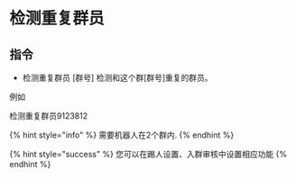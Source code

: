 # 检测重复群员

## 指令

* 检测重复群员 \[群号\]  检测和这个群\[群号\]重复的群员。

例如

检测重复群员9123812

{% hint style="info" %}
需要机器人在2个群内.
{% endhint %}

{% hint style="success" %}
您可以在踢人设置、入群审核中设置相应功能
{% endhint %}



